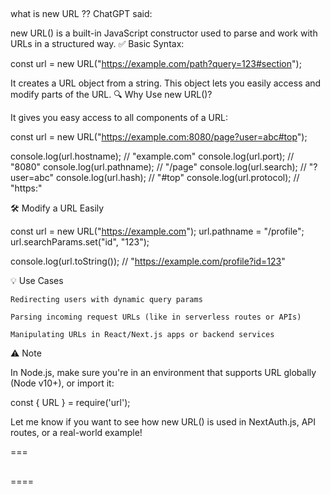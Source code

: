 ##
#####
##
what is new URL ??
ChatGPT said:

new URL() is a built-in JavaScript constructor used to parse and work with URLs in a structured way.
✅ Basic Syntax:

const url = new URL("https://example.com/path?query=123#section");

It creates a URL object from a string. This object lets you easily access and modify parts of the URL.
🔍 Why Use new URL()?

It gives you easy access to all components of a URL:

const url = new URL("https://example.com:8080/page?user=abc#top");

console.log(url.hostname); // "example.com"
console.log(url.port);     // "8080"
console.log(url.pathname); // "/page"
console.log(url.search);   // "?user=abc"
console.log(url.hash);     // "#top"
console.log(url.protocol); // "https:"

🛠️ Modify a URL Easily

const url = new URL("https://example.com");
url.pathname = "/profile";
url.searchParams.set("id", "123");

console.log(url.toString()); // "https://example.com/profile?id=123"

💡 Use Cases

    Redirecting users with dynamic query params

    Parsing incoming request URLs (like in serverless routes or APIs)

    Manipulating URLs in React/Next.js apps or backend services

⚠️ Note

In Node.js, make sure you're in an environment that supports URL globally (Node v10+), or import it:

const { URL } = require('url');

Let me know if you want to see how new URL() is used in NextAuth.js, API routes, or a real-world example!



















===
##
###
====
